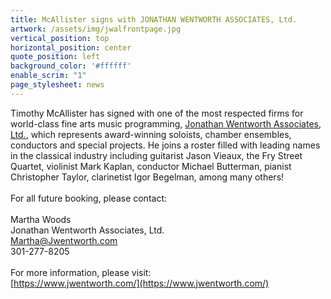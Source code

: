 ```yaml
---
title: McAllister signs with JONATHAN WENTWORTH ASSOCIATES, Ltd.
artwork: /assets/img/jwalfrontpage.jpg
vertical_position: top
horizontal_position: center
quote_position: left
background_color: '#ffffff'
enable_scrim: "1"
page_stylesheet: news
---
```

Timothy McAllister has signed with one of the most respected firms for world-class fine arts music programming, [Jonathan Wentworth Associates, Ltd.](https://www.jwentworth.com/), which represents award-winning soloists, chamber ensembles, conductors and special projects. He joins a roster filled with leading names in the classical industry including guitarist Jason Vieaux, the Fry Street Quartet, violinist Mark Kaplan, conductor Michael Butterman, pianist Christopher Taylor, clarinetist Igor Begelman, among many others!<br>
<br>
For all future booking, please contact:<br>
<br>
Martha Woods<br>
Jonathan Wentworth Associates, Ltd.<br>
<a href=mailto:Martha@Jwentworth.com>Martha@Jwentworth.com</a><br>
301-277-8205<br>
<br>
For more information, please visit:<br>
 [https://www.jwentworth.com/](https://www.jwentworth.com/)